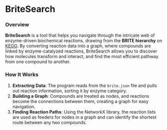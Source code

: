 # BriteSearch

### Overview

**BriteSearch** is a tool that helps you navigate through the intricate web of enzyme-driven biochemical reactions, drawing from the **BRITE hierarchy** on [KEGG](https://www.kegg.jp/). By converting reaction data into a graph, where compounds are linked by enzyme-catalyzed reactions, BriteSearch allows you to discover how molecules transform and interact, and find the most efficient pathway from one compound to another.

### How It Works

1. **Extracting Data**: The program reads from the `brite.json` file and pulls out reaction information, sorting it by enzyme category.
2. **Building a Graph**: Compounds are treated as nodes, and reactions become the connections between them, creating a graph for easy navigation.
3. **Finding Reaction Paths**: Using the NetworkX library, the reaction lists are used as feeders for nodes in a graph and can identify the shortest route between any two compounds.
